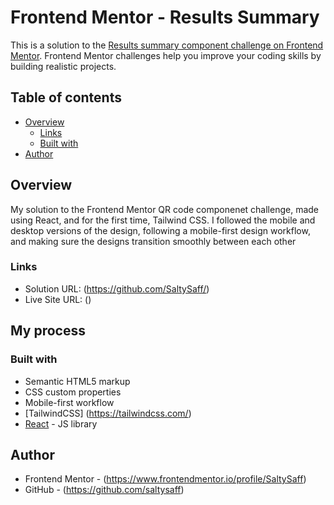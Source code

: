 # Frontend Mentor - Results Summary

This is a solution to the [Results summary component challenge on Frontend Mentor](https://www.frontendmentor.io/challenges/results-summary-component-CE_K6s0maV). Frontend Mentor challenges help you improve your coding skills by building realistic projects. 

## Table of contents

- [Overview](#overview)
  - [Links](#links)
  - [Built with](#built-with)
- [Author](#author)

## Overview

My solution to the Frontend Mentor QR code componenet challenge, made using React, and for the first time, Tailwind CSS. I followed the mobile and desktop versions of the design, following a mobile-first design workflow, and making sure the designs transition smoothly between each other

### Links

- Solution URL: (https://github.com/SaltySaff/)
- Live Site URL: ()

## My process

### Built with

- Semantic HTML5 markup
- CSS custom properties
- Mobile-first workflow
- [TailwindCSS] (https://tailwindcss.com/)
- [React](https://reactjs.org/) - JS library

## Author

- Frontend Mentor - (https://www.frontendmentor.io/profile/SaltySaff)
- GitHub - (https://github.com/saltysaff)
